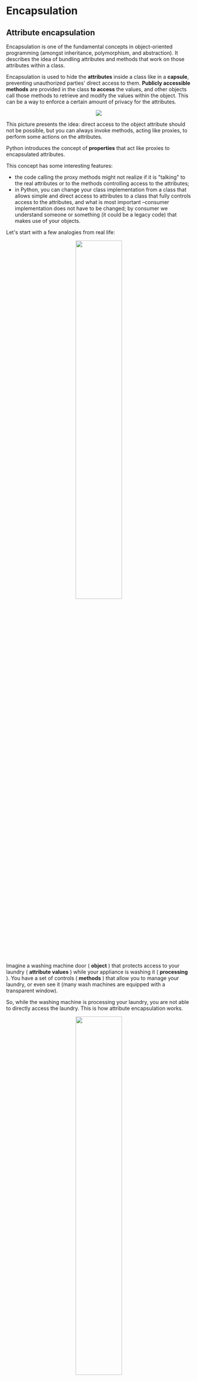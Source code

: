 # Encapsulation

## Attribute encapsulation
Encapsulation is one of the fundamental concepts in object-oriented programming (amongst inheritance, polymorphism, and abstraction). It describes the idea of bundling attributes and methods that work on those attributes within a class.

Encapsulation is used to hide the **attributes** inside a class like in a **capsule**, preventing unauthorized parties' direct access to them. **Publicly accessible methods** are provided in the class **to access** the values, and other objects call those methods to retrieve and modify the values within the object. This can be a way to enforce a certain amount of privacy for the attributes.

<p align="center">
  <img src="images/attribute_encapsulation.png">
</p>

This picture presents the idea: direct access to the object attribute should not be possible, but you can always invoke methods, acting like proxies, to perform some actions on the attributes.

Python introduces the concept of **properties** that act like proxies to encapsulated attributes.

This concept has some interesting features:
- the code calling the proxy methods might not realize if it is "talking" to the real attributes or to the methods controlling access to the attributes;
- in Python, you can change your class implementation from a class that allows simple and direct access to attributes to a class that fully controls access to the attributes, and what is most important –consumer implementation does not have to be changed; by consumer we understand someone or something (it could be a legacy code) that makes use of your objects.

Let's start with a few analogies from real life:

<p align="center">
  <img height="50%" width="50%" src="images/washing_machine.png">
</p>

Imagine a washing machine door ( **object** ) that protects access to your laundry ( **attribute values** ) while your appliance is washing it ( **processing** ). You have a set of controls ( **methods** ) that allow you to manage your laundry, or even see it (many wash machines are equipped with a transparent window).

So, while the washing machine is processing your laundry, you are not able to directly access the laundry. This is how attribute encapsulation works.

<p align="center">
  <img height="50%" width="50%" src="images/bank.png">
</p>

Another good example is a money bank; this time it’s a more IT-related example:

When your money ( **attribute value** ) is deposited in the bank account ( **object** ), you **cannot** access it directly and without some checks or security. This is a basic countermeasure to protect your account from withdrawals exceeding certain limits or the account balance. But you can always make use of some dedicated interfaces (methods like a mobile application or a web application) to spend money up to an appropriate amount.

Attribute encapsulation can be also used to limit unauthorized access: reading and modifying the account balance. Remember that this is not full access control, the programmer can still get access to your attributes **intentionally** as Python does not deliver true privacy.

Why?

Guido Van Rossum, best known as the author of Python, once said: _"We're all consenting adults here"_ justifying the absence of such access restrictions.

So, if your code does intentionally access the attributes marked as private (prefixed with a double underscore) in a direct way, then remember that this behavior is **unpythonic**.

<p align="center">
  <img height="50%" width="50%" src="images/water_tank.png">
</p>

The last example could be presented with the behavior of a class representing a water or fuel tank:

It would not be wise to pour any amount of liquid **directly** into the tank ( **object** ) exceeding the total tank capacity, or request setting the liquid level to a negative value.

Python allows you to control access to attributes with the built-in `property()` function and corresponding decorator **@property**.

This decorator plays a very important role:
- it designates a method which will be called automatically when another object wants to read the encapsulated attribute value;
- the name of the designated method will be used as the name of the instance attribute corresponding to the encapsulated attribute;
- it should be defined before the method responsible for setting the value of the encapsulated attribute, and before the method responsible for deleting the encapsulated attribute.

Let's have look at the code in the editor.
```python
class TankError(Exception):
    pass


class Tank:
    def __init__(self, capacity):
        self.capacity = capacity
        self.__level = 0

    @property
    def level(self):
        return self.__level

    @level.setter
    def level(self, amount):
        if amount > 0:
            # fueling
            if amount <= self.capacity:
                self.__level = amount
            else:
                raise TankError('Too much liquid in the tank')
        elif amount < 0:
            raise TankError('Not possible to set negative liquid level')

    @level.deleter
    def level(self):
        if self.__level > 0:
            print('It is good to remember to sanitize the remains from the tank!')
        self.__level = None
```
We see that every **Tank** class object has a `__level` attribute, and the class delivers the methods responsible for handling access to that attribute.

The `@property` decorated method is a method to be called when some other code wants to read the level of liquid in our tank. We call such a read method **getter**.

Pay attention to the fact that the method following the decorator gives the name (tank) to the attribute visible outside of the class. Moreover, we see that two other methods are named the same way, but as we are using specially crafted decorators to distinguish them, this won’t cause any problems:
- `@tank.setter()` – designates the method called for setting the encapsulated attribute value;
- `@tank.deleter()` – designates the method called when other code wants to delete the encapsulated attribute.

As those attribute name repetitions could be misleading, let's explain the naming convention:
- the getter method is decorated with `@property`. It designates the name of the attribute to be used by the external code;
- the setter method is decorated with `@name.setter`. The method name should be the attribute name;
- the deleter method is decorated with `@name.deleter`. The method name should should be the attribute name.

Let's instantiate the class and perform some operations on the object's attribute:

As you can see, access to the `__level` attribute is handled by the designated methods by allowing the other code accessing the 'level' attribute. We can also react to operations when someone wants to break some constraints associated with the tank capacity.

The other code can make use of the 'level' attribute in a convenient way, without even knowing about the logic hidden behind it. So, whenever you'd like to control access to an attribute, you should prepare dedicated properties, because properties control only designated attributes.

It’s worth mentioning another useful and interesting feature of properties: properties are inherited, so you can call setters as if they were attributes.

Examine the code and run it to see if it follows your expectations.
```python
class TankError(Exception):
    pass


class Tank:
    def __init__(self, capacity):
        self.capacity = capacity
        self.__level = 0

    @property
    def level(self):
        return self.__level

    @level.setter
    def level(self, amount):
        if amount > 0:
            # fueling
            if amount <= self.capacity:
                self.__level = amount
            else:
                raise TankError('Too much liquid in the tank')
        elif amount < 0:
            raise TankError('Not possible to set negative liquid level')

    @level.deleter
    def level(self):
        if self.__level > 0:
            print('It is good to remember to sanitize the remains from the tank!')
        self.__level = None

# our_tank object has a capacity of 20 units
our_tank = Tank(20)

# our_tank's current liquid level is set to 10 units
our_tank.level = 10
print('Current liquid level:', our_tank.level)

# adding additional 3 units (setting liquid level to 13)
our_tank.level += 3
print('Current liquid level:', our_tank.level)

# let's try to set the current level to 21 units
# this should be rejected as the tank's capacity is 20 units
try:
    our_tank.level = 21
except TankError as e:
    print('Trying to set liquid level to 21 units, result:', e)

# similar example - let's try to add an additional 15 units
# this should be rejected as the total capacity is 20 units
try:
    our_tank.level += 15
except TankError as e:
    print('Trying to add an additional 15 units, result:', e)

# let's try to set the liquid level to a negative amount
# this should be rejected as it is senseless
try:
    our_tank.level = -3
except TankError as e:
    print('Trying to set liquid level to -3 units, result:', e)

print('Current liquid level:', our_tank.level)

del our_tank.level
```